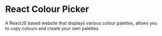 # React Colour Picker
 A ReactJS based website that displays various colour palettes, allows you to copy colours and create your own palettes.
